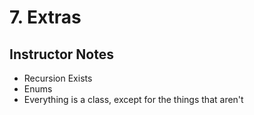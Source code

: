 # 7. Extras

## Instructor Notes
 - Recursion Exists
 - Enums
 - Everything is a class, except for the things that aren't
